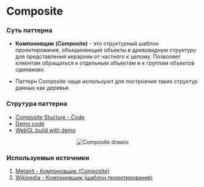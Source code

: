# Composite

### Суть паттерна

- **Компоновщик (Composite)** - это структурный шаблон проектирования, объединяющий объекты в древовидную структуру для представления иерархии от частного к целому. Позволяет клиентам обращаться к отдельным объектам и к группам объектов одинаково.

- Паттерн Composite чаще используют для построения таких структур данных как деревья.


### Струтура паттерна
- [Composite Stucture - Code](https://github.com/artem-karaman/Unity-Design-Pattern/blob/master/Assets/Structural%20Patterns/Composite%20Pattern/Structure/CompositeStructure.cs)
- [Demo code](https://github.com/artem-karaman/GRASPandGOF/tree/3-composite/GOF/Stuctural%20design%20patterns/Composite/Composite/Assets/Scripts)
- [WebGL build with demo](https://artem-karaman.github.io/GRASPandGOF/Composite/)

<div id="diagram" align="center">
  
 ![Composite drawio](https://user-images.githubusercontent.com/19500536/160926326-20a54179-be6d-4538-bca8-0289679a77f4.svg)

  
</div>

### Используемые источники

1. [Metanit - Компоновщик (Composite)](https://metanit.com/sharp/patterns/4.4.php)
2. [Wikipedia - Компоновщик (шаблон проектирования)](https://ru.wikipedia.org/wiki/%D0%9A%D0%BE%D0%BC%D0%BF%D0%BE%D0%BD%D0%BE%D0%B2%D1%89%D0%B8%D0%BA_(%D1%88%D0%B0%D0%B1%D0%BB%D0%BE%D0%BD_%D0%BF%D1%80%D0%BE%D0%B5%D0%BA%D1%82%D0%B8%D1%80%D0%BE%D0%B2%D0%B0%D0%BD%D0%B8%D1%8F))
